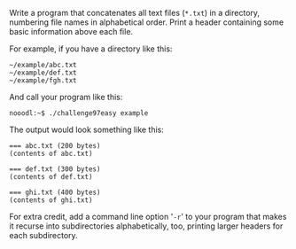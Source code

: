 Write a program that concatenates all text files (`*.txt`) in a directory, numbering file names in alphabetical order. Print a header containing some basic information above each file.

For example, if you have a directory like this:

    ~/example/abc.txt
    ~/example/def.txt
    ~/example/fgh.txt

And call your program like this:

    nooodl:~$ ./challenge97easy example

The output would look something like this:

    === abc.txt (200 bytes)
    (contents of abc.txt)
    
    === def.txt (300 bytes)
    (contents of def.txt)
    
    === ghi.txt (400 bytes)
    (contents of ghi.txt)

For extra credit, add a command line option '`-r`' to your program that makes it recurse into subdirectories alphabetically, too, printing larger headers for each subdirectory.